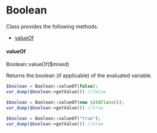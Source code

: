 Boolean
=======
Class provides the following methods.

* [valueOf](#valueof)

#### valueOf
Boolean::valueOf($mixed)

Returns the boolean (if applicable) of the evaluated variable.

```php
$boolean = Boolean::valueOf(false);
var_dump($boolean->getValue()) //false

$boolean = Boolean::valueOf(new \StdClass());
var_dump($boolean->getValue()) //true

$boolean = Boolean::valueOf("true");
var_dump($boolean->getValue()) //true
```
